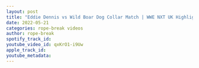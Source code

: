 ```yaml
---
layout: post
title: "Eddie Dennis vs Wild Boar Dog Collar Match | WWE NXT UK Highlights"
date: 2022-05-21
categories: rope-break videos
author: rope-break
spotify_track_id: 
youtube_video_id: qxKrO1-i9Uw
apple_track_id: 
youtube_metadata: 
---
```

